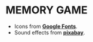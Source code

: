 # MEMORY GAME

* Icons from [**Google Fonts**](https://fonts.google.com/icons).
* Sound effects from [**pixabay**](https://pixabay.com/).